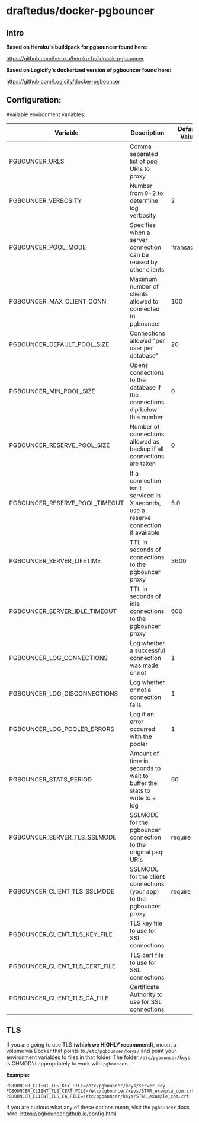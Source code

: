 draftedus/docker-pgbouncer
==================

## Intro

**Based on Heroku's buildpack for pgbouncer found here:**

https://github.com/heroku/heroku-buildpack-pgbouncer

**Based on Logicify's dockerized version of pgbouncer found here:**

https://github.com/Logicify/docker-pgbouncer

## Configuration:

Available environment variables:

| Variable        | Description                   | Default Value                 |
| --------------- | ----------------------------- | ----------------------------- |
| PGBOUNCER_URLS  | Comma separated list of psql URIs to proxy | |
| PGBOUNCER_VERBOSITY | Number from 0-2 to determine log verbosity | 2 |
| PGBOUNCER_POOL_MODE | Specifies when a server connection can be reused by other clients | 'transaction' |
| PGBOUNCER_MAX_CLIENT_CONN | Maximum number of clients allowed to connected to pgbouncer | 100 |
| PGBOUNCER_DEFAULT_POOL_SIZE | Connections allowed "per user per database" | 20 |
| PGBOUNCER_MIN_POOL_SIZE | Opens connections to the database if the connections dip below this number | 0 |
| PGBOUNCER_RESERVE_POOL_SIZE | Number of connections allowed as backup if all connections are taken | 0 |
| PGBOUNCER_RESERVE_POOL_TIMEOUT | If a connection isn't serviced in X seconds, use a reserve connection if available | 5.0 |
| PGBOUNCER_SERVER_LIFETIME | TTL in seconds of connections to the pgbouncer proxy | 3600 |
| PGBOUNCER_SERVER_IDLE_TIMEOUT | TTL in seconds of idle connections to the pgbouncer proxy | 600 |
| PGBOUNCER_LOG_CONNECTIONS | Log whether a successful connection was made or not | 1 |
| PGBOUNCER_LOG_DISCONNECTIONS | Log whether or not a connection fails | 1 |
| PGBOUNCER_LOG_POOLER_ERRORS | Log if an error occurred with the pooler | 1 |
| PGBOUNCER_STATS_PERIOD | Amount of time in seconds to wait to buffer the stats to write to a log | 60 |
| PGBOUNCER_SERVER_TLS_SSLMODE | SSLMODE for the pgbouncer connection to the original psql URIs | require |
| PGBOUNCER_CLIENT_TLS_SSLMODE | SSLMODE for the client connections (your app) to the pgbouncer proxy | require |
| PGBOUNCER_CLIENT_TLS_KEY_FILE | TLS key file to use for SSL connections | |
| PGBOUNCER_CLIENT_TLS_CERT_FILE | TLS cert file to use for SSL connections | |
| PGBOUNCER_CLIENT_TLS_CA_FILE | Certificate Authority to use for SSL connections | |

## TLS

If you are going to use TLS (**which we HIGHLY recommend**), mount a volume via Docker that points to `/etc/pgbouncer/keys/` and point your environment
variables to files in that folder. The folder `/etc/pgbouncer/keys` is CHMOD'd appropriately to work with `pgbouncer`.

**Example:**

```
PGBOUNCER_CLIENT_TLS_KEY_FILE=/etc/pgbouncer/keys/server.key
PGBOUNCER_CLIENT_TLS_CERT_FILE=/etc/pgbouncer/keys/STAR_example_com.crt
PGBOUNCER_CLIENT_TLS_CA_FILE=/etc/pgbouncer/keys/STAR_example_com.crt
```

If you are curious what any of these options mean, visit the `pgbouncer` docs here:
https://pgbouncer.github.io/config.html